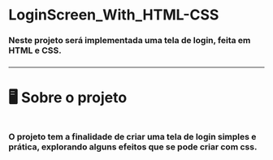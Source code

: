 # LoginScreen_With_HTML-CSS
<h3>Neste projeto será implementada uma tela de login, feita em HTML e CSS.<h3>
<hr>
<h1>🖥 Sobre o projeto<h1>
<h3>O projeto tem a finalidade de criar uma tela de login simples e prática, explorando alguns efeitos que se pode criar com css.<h3>
